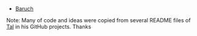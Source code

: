 - [Baruch](https://github.com/baruchgu)

Note: Many of code and ideas were copied from several README files of [Tal](https://github.com/mendelsontal) in his GitHub projects.  Thanks
